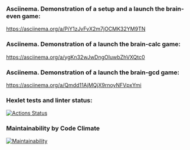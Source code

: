 ### Asciinema. Demonstration of a setup and a launch the brain-even game:
https://asciinema.org/a/PiY1zJvFvX2m7jOCMK32YM9TN

### Asciinema. Demonstration of a launch the brain-calc game:
https://asciinema.org/a/ygKn32wJwDngOIuwbZhVXQtc0

### Asciinema. Demonstration of a launch the brain-gcd game:
https://asciinema.org/a/Qmdd11AjMQjX9rnoyNFVpxYmi

### Hexlet tests and linter status:
[![Actions Status](https://github.com/tonich-2/frontend-project-44/actions/workflows/hexlet-check.yml/badge.svg)](https://github.com/tonich-2/frontend-project-44/actions)

### Maintainability by Code Climate
[![Maintainability](https://api.codeclimate.com/v1/badges/b7531db6bd131de40af5/maintainability)](https://codeclimate.com/github/tonich-2/frontend-project-44/maintainability)
